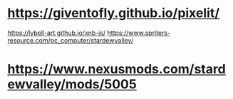 #			https://giventofly.github.io/pixelit/
https://lybell-art.github.io/xnb-js/
https://www.spriters-resource.com/pc_computer/stardewvalley/
#			https://www.nexusmods.com/stardewvalley/mods/5005
